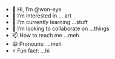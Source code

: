 - 👋 Hi, I’m @won-eye
- 👀 I’m interested in ... art
- 🌱 I’m currently learning ...stuff
- 💞️ I’m looking to collaborate on ...things
- 📫 How to reach me ...meh
- 😄 Pronouns: ...meh
- ⚡ Fun fact: ...hi

<!---
won-eye/won-eye is a ✨ special ✨ repository because its `README.md` (this file) appears on your GitHub profile.
You can click the Preview link to take a look at your changes.
--->
